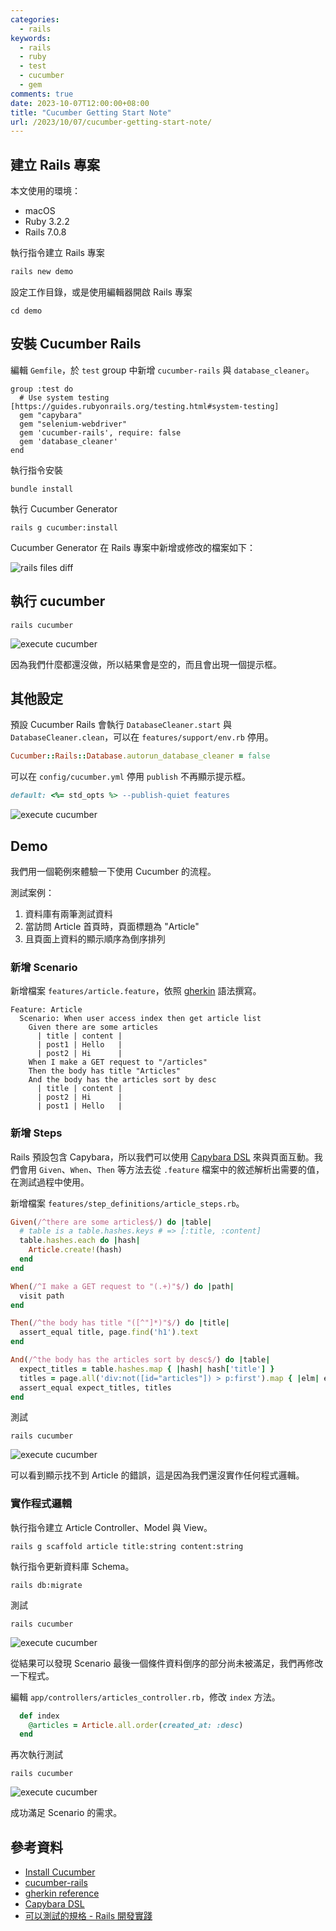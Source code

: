 ```yaml
---
categories:
  - rails
keywords:
  - rails
  - ruby
  - test
  - cucumber
  - gem
comments: true
date: 2023-10-07T12:00:00+08:00
title: "Cucumber Getting Start Note"
url: /2023/10/07/cucumber-getting-start-note/
---
```


## 建立 Rails 專案

本文使用的環境：
- macOS
- Ruby 3.2.2
- Rails 7.0.8

執行指令建立 Rails 專案

```bash
rails new demo
```

設定工作目錄，或是使用編輯器開啟 Rails 專案

```shell
cd demo
```

## 安裝 Cucumber Rails

編輯 `Gemfile`，於 `test` group 中新增 `cucumber-rails` 與 `database_cleaner`。

```shell
group :test do
  # Use system testing [https://guides.rubyonrails.org/testing.html#system-testing]
  gem "capybara"
  gem "selenium-webdriver"
  gem 'cucumber-rails', require: false
  gem 'database_cleaner'
end
```

執行指令安裝

```shell
bundle install
```

執行 Cucumber Generator

```shell
rails g cucumber:install
```

Cucumber Generator 在 Rails 專案中新增或修改的檔案如下：

![rails files diff](/images/2023-10-07/20231007001.png)

## 執行 cucumber

```shell
rails cucumber
```

![execute cucumber](/images/2023-10-07/20231007002.jpg)

因為我們什麼都還沒做，所以結果會是空的，而且會出現一個提示框。

## 其他設定

預設 Cucumber Rails 會執行 `DatabaseCleaner.start` 與 `DatabaseCleaner.clean`，可以在 `features/support/env.rb` 停用。

```ruby
Cucumber::Rails::Database.autorun_database_cleaner = false
```

可以在 `config/cucumber.yml` 停用 `publish` 不再顯示提示框。

```ruby
default: <%= std_opts %> --publish-quiet features
```

![execute cucumber](/images/2023-10-07/20231007003.jpg)

## Demo

我們用一個範例來體驗一下使用 Cucumber 的流程。

測試案例：
1. 資料庫有兩筆測試資料
2. 當訪問 Article 首頁時，頁面標題為 "Article"
3. 且頁面上資料的顯示順序為倒序排列

### 新增 Scenario

新增檔案 `features/article.feature`，依照 [gherkin](https://cucumber.io/docs/gherkin/reference/) 語法撰寫。

```gherkin
Feature: Article
  Scenario: When user access index then get article list
    Given there are some articles
      | title | content |
      | post1 | Hello   |
      | post2 | Hi      |
    When I make a GET request to "/articles"
    Then the body has title "Articles"
    And the body has the articles sort by desc
      | title | content |
      | post2 | Hi      |
      | post1 | Hello   |
```

### 新增 Steps

Rails 預設包含 Capybara，所以我們可以使用 [Capybara DSL](https://github.com/teamcapybara/capybara#the-dsl) 來與頁面互動。我們會用 `Given`、`When`、`Then` 等方法去從 `.feature` 檔案中的敘述解析出需要的值，在測試過程中使用。

新增檔案 `features/step_definitions/article_steps.rb`。

```ruby
Given(/^there are some articles$/) do |table|
  # table is a table.hashes.keys # => [:title, :content]
  table.hashes.each do |hash|
    Article.create!(hash)
  end
end

When(/^I make a GET request to "(.+)"$/) do |path|
  visit path
end

Then(/^the body has title "([^"]*)"$/) do |title|
  assert_equal title, page.find('h1').text
end

And(/^the body has the articles sort by desc$/) do |table|
  expect_titles = table.hashes.map { |hash| hash['title'] }
  titles = page.all('div:not([id="articles"]) > p:first').map { |elm| elm.text.gsub('Title:', '').strip }
  assert_equal expect_titles, titles
end
```

測試

```shell
rails cucumber
```

![execute cucumber](/images/2023-10-07/20231007004.jpg)

可以看到顯示找不到 Article 的錯誤，這是因為我們還沒實作任何程式邏輯。

### 實作程式邏輯

執行指令建立 Article Controller、Model 與 View。

```shell
rails g scaffold article title:string content:string
```

執行指令更新資料庫 Schema。

```shell
rails db:migrate
```

測試

```
rails cucumber
```

![execute cucumber](/images/2023-10-07/20231007005.jpg)

從結果可以發現 Scenario 最後一個條件資料倒序的部分尚未被滿足，我們再修改一下程式。

編輯 `app/controllers/articles_controller.rb`，修改 `index` 方法。

```ruby
  def index
    @articles = Article.all.order(created_at: :desc)
  end
```

再次執行測試

```
rails cucumber
```

![execute cucumber](/images/2023-10-07/20231007006.jpg)

成功滿足 Scenario 的需求。

## 參考資料
- [Install Cucumber](https://cucumber.io/docs/installation/ruby/)
- [cucumber-rails](https://github.com/cucumber/cucumber-rails)
- [gherkin reference](https://cucumber.io/docs/gherkin/reference/)
- [Capybara DSL](https://github.com/teamcapybara/capybara#the-dsl)
- [可以測試的規格 - Rails 開發實踐](https://blog.aotoki.me/posts/2023/07/28/rails-in-practice-testable-specification/)
